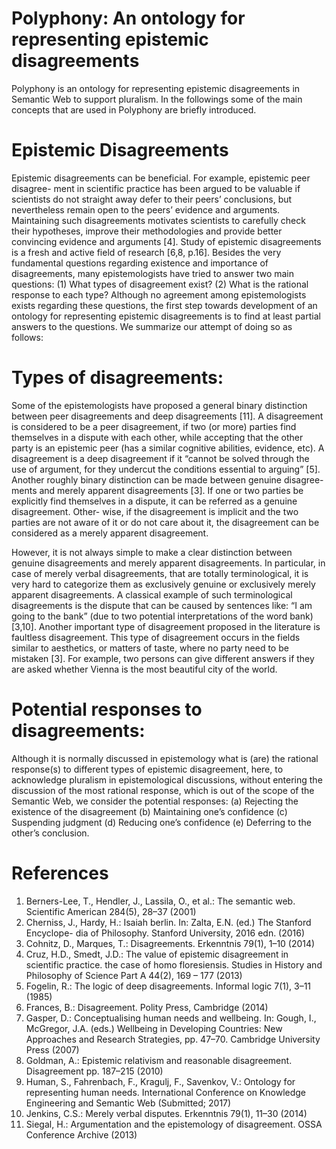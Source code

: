 # Polyphony: An ontology for representing epistemic disagreements
Polyphony is an ontology for representing epistemic disagreements in Semantic Web to support pluralism. In the followings some of the main concepts that are used in Polyphony are briefly introduced.


# Epistemic Disagreements 
Epistemic disagreements can be beneficial. For example, epistemic peer disagree- ment in scientific practice has been argued to be valuable if scientists do not straight away defer to their peers’ conclusions, but nevertheless remain open to the peers’ evidence and arguments. Maintaining such disagreements motivates scientists to carefully check their hypotheses, improve their methodologies and provide better convincing evidence and arguments [4].
Study of epistemic disagreements is a fresh and active field of research [6,8, p.16]. Besides the very fundamental questions regarding existence and importance of disagreements, many epistemologists have tried to answer two main questions:
(1) What types of disagreement exist? (2) What is the rational response to each type?
Although no agreement among epistemologists exists regarding these questions, the first step towards development of an ontology for representing epistemic disagreements is to find at least partial answers to the questions. We summarize our attempt of doing so as follows:

# Types of disagreements:
Some of the epistemologists have proposed a general binary distinction between peer disagreements and deep disagreements [11]. A disagreement is considered to be a peer disagreement, if two (or more) parties find themselves in a dispute with each other, while accepting that the other party is an epistemic peer (has a similar cognitive abilities, evidence, etc). A disagreement is a deep disagreement if it “cannot be solved through the use of argument, for they undercut the conditions essential to arguing” [5].
Another roughly binary distinction can be made between genuine disagree- ments and merely apparent disagreements [3]. If one or two parties be explicitly find themselves in a dispute, it can be referred as a genuine disagreement. Other- wise, if the disagreement is implicit and the two parties are not aware of it or do not care about it, the disagreement can be considered as a merely apparent disagreement.

However, it is not always simple to make a clear distinction between genuine disagreements and merely apparent disagreements. In particular, in case of merely verbal disagreements, that are totally terminological, it is very hard to categorize them as exclusively genuine or exclusively merely apparent disagreements. A classical example of such terminological disagreements is the dispute that can be caused by sentences like: “I am going to the bank” (due to two potential interpretations of the word bank) [3,10].
Another important type of disagreement proposed in the literature is faultless disagreement. This type of disagreement occurs in the fields similar to aesthetics, or matters of taste, where no party need to be mistaken [3]. For example, two persons can give different answers if they are asked whether Vienna is the most beautiful city of the world.

# Potential responses to disagreements:
Although it is normally discussed in epistemology what is (are) the rational response(s) to different types of epistemic disagreement, here, to acknowledge pluralism in epistemological discussions, without entering the discussion of the most rational response, which is out of the scope of the Semantic Web, we consider the potential responses: (a) Rejecting the existence of the disagreement (b) Maintaining one’s confidence (c) Suspending judgment (d) Reducing one’s confidence (e) Deferring to the other’s conclusion.


# References
1. Berners-Lee, T., Hendler, J., Lassila, O., et al.: The semantic web. Scientific American 284(5), 28–37 (2001)
2. Cherniss, J., Hardy, H.: Isaiah berlin. In: Zalta, E.N. (ed.) The Stanford Encyclope- dia of Philosophy. Stanford University, 2016 edn. (2016)
3. Cohnitz, D., Marques, T.: Disagreements. Erkenntnis 79(1), 1–10 (2014)
4. Cruz, H.D., Smedt, J.D.: The value of epistemic disagreement in scientific practice. the case of homo floresiensis. Studies in History and Philosophy of Science Part A
44(2), 169 – 177 (2013)
5. Fogelin, R.: The logic of deep disagreements. Informal logic 7(1), 3–11 (1985)
6. Frances, B.: Disagreement. Polity Press, Cambridge (2014)
7. Gasper, D.: Conceptualising human needs and wellbeing. In: Gough, I., McGregor,
J.A. (eds.) Wellbeing in Developing Countries: New Approaches and Research
Strategies, pp. 47–70. Cambridge University Press (2007)
8. Goldman, A.: Epistemic relativism and reasonable disagreement. Disagreement pp.
187–215 (2010)
9. Human, S., Fahrenbach, F., Kragulj, F., Savenkov, V.: Ontology for representing
human needs. International Conference on Knowledge Engineering and Semantic
Web (Submitted; 2017)
10. Jenkins, C.S.: Merely verbal disputes. Erkenntnis 79(1), 11–30 (2014)
11. Siegal, H.: Argumentation and the epistemology of disagreement. OSSA Conference Archive (2013)
